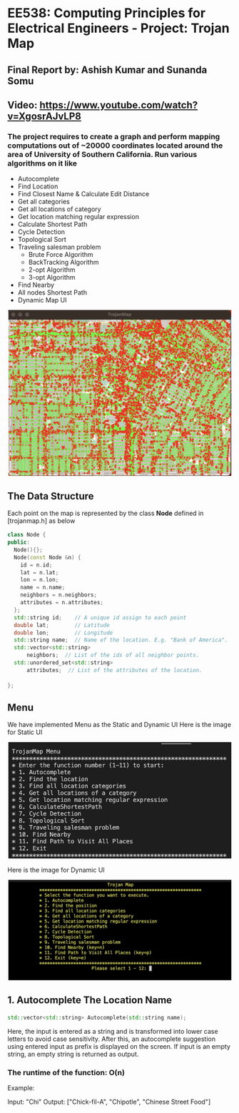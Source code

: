 # EE538: Computing Principles for Electrical Engineers - Project: Trojan Map

## Final Report by: Ashish Kumar and Sunanda Somu

## Video: https://www.youtube.com/watch?v=XgosrAJvLP8

### The project requires to create a graph and perform mapping computations out of ~20000 coordinates located around the area of University of Southern California. Run various algorithms on it like

- Autocomplete
- Find Location
- Find Closest Name & Calculate Edit Distance
- Get all categories
- Get all locations of category 
- Get location matching regular expression 
- Calculate Shortest Path
- Cycle Detection                                          
- Topological Sort
- Traveling salesman problem 
  - Brute Force Algorithm
  - BackTracking Algorithm
  - 2-opt Algorithm
  - 3-opt Algorithm
- Find Nearby 
- All nodes Shortest Path
- Dynamic Map UI 

<p align="center"><img src="Photos/Main_Screen.png" alt="Trojan" width="500" /></p>

## The Data Structure

Each point on the map is represented by the class **Node** defined in [trojanmap.h] as below

```cpp
class Node {
public:
  Node(){};
  Node(const Node &n) {
    id = n.id;
    lat = n.lat;
    lon = n.lon;
    name = n.name;
    neighbors = n.neighbors;
    attributes = n.attributes;
  };
  std::string id;    // A unique id assign to each point
  double lat;        // Latitude
  double lon;        // Longitude
  std::string name;  // Name of the location. E.g. "Bank of America".
  std::vector<std::string>
      neighbors;  // List of the ids of all neighbor points.
  std::unordered_set<std::string>
      attributes;  // List of the attributes of the location.

};
```

## Menu
We have implemented Menu as the Static and Dynamic UI
Here is the image for Static UI
<p align="center"><img src="Photos/1.png" width="500" /></p>
Here is the image for Dynamic UI
<p align="center"><img src="Photos/Screenshot 2022-12-09 at 7.10.05 PM.png" width="500" /></p>

## 1. Autocomplete The Location Name
```cpp
std::vector<std::string> Autocomplete(std::string name);
```
Here, the input is entered as a string and is transformed into lower case letters to avoid case sensitivity. After this, an autocomplete suggestion using entered input as prefix is displayed on the screen. If input is an empty string, an empty string is returned as output. 
### The runtime of the function: O(n)

Example:

Input: "Chi"
Output: ["Chick-fil-A", "Chipotle", "Chinese Street Food"]


